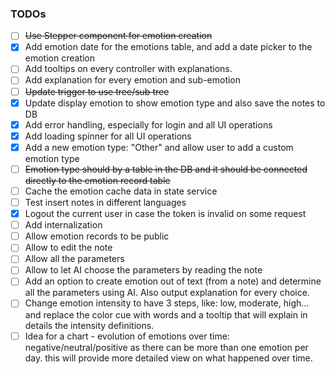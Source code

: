 ### TODOs
- [ ] ~~Use Stepper component for emotion creation~~
- [X] Add emotion date for the emotions table, and add a date picker to the emotion creation 
- [ ] Add tooltips on every controller with explanations. 
- [ ] Add explanation for every emotion and sub-emotion
- [ ] ~~Update trigger to use tree/sub tree~~
- [X] Update display emotion to show emotion type and also save the notes to DB
- [X] Add error handling, especially for login and all UI operations
- [X] Add loading spinner for all UI operations
- [X] Add a new emotion type: "Other" and allow user to add a custom emotion type
- [ ] ~~Emotion type should by a table in the DB and it should be connected directly to the emotion record table~~
- [ ] Cache the emotion cache data in state service
- [ ] Test insert notes in different languages
- [X] Logout the current user in case the token is invalid on some request
- [ ] Add internalization
- [ ] Allow emotion records to be public
- [ ] Allow to edit the note 
- [ ] Allow all the parameters
- [ ] Allow to let AI choose the parameters by reading the note
- [ ] Add an option to create emotion out of text (from a note) and determine all the parameters using AI. Also output explanation for every choice.
- [ ] Change emotion intensity to have 3 steps, like: low, moderate, high... and replace the color cue with words and a tooltip that will explain in details the intensity definitions.
- [ ] Idea for a chart - evolution of emotions over time: negative/neutral/positive as there can be more than one emotion per day. this will provide more detailed view on what happened over time.